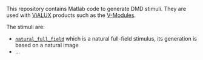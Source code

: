 This repository contains Matlab code to generate DMD stimuli. They are used
with [ViALUX](https://www.vialux.de/en/index.html) products such as the
[V-Modules](https://www.vialux.de/en/v-modules.html).

The stimuli are:
- [`natural_full_field`](sources/natural_full_field.m) which is a natural
  full-field stimulus, its generation is based on a natural image
- ...
